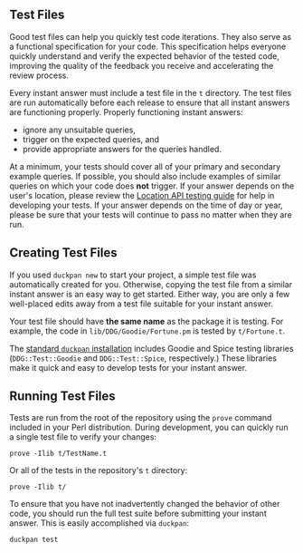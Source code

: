 ## Test Files
Good test files can help you quickly test code iterations. They also serve as a functional specification for your code. This specification helps everyone quickly understand and verify the expected behavior of the tested code, improving the quality of the feedback you receive and accelerating the review process.
<!-- /summary -->
Every instant answer must include a test file in the `t` directory. The test files are run automatically before each release to ensure that all instant answers are functioning properly. Properly functioning instant answers:

- ignore any unsuitable queries,
- trigger on the expected queries, and
- provide appropriate answers for the queries handled.

At a minimum, your tests should cover all of your primary and secondary example queries. If possible, you should also include examples of similar queries on which your code does **not** trigger. If your answer depends on the user's location, please review the [Location API testing guide](https://github.com/duckduckgo/duckduckgo-documentation/blob/master/duckduckhack/testing/testing_location_api.md) for help in developing your tests. If your answer depends on the time of day or year, please be sure that your tests will continue to pass no matter when they are run.

## Creating Test Files

If you used `duckpan new` to start your project, a simple test file was automatically created for you. Otherwise, copying the test file from a similar instant answer is an easy way to get started. Either way, you are only a few well-placed edits away from a test file suitable for your instant answer.

Your test file should have **the same name** as the package it is testing. For example, the code in `lib/DDG/Goodie/Fortune.pm` is tested by `t/Fortune.t`.

The [standard `duckpan` installation](https://github.com/duckduckgo/duckduckgo-documentation/blob/master/duckduckhack/testing/installing_duckpan.md) includes Goodie and Spice testing libraries (`DDG::Test::Goodie` and `DDG::Test::Spice`, respectively.) These libraries make it quick and easy to develop tests for your instant answer.

## Running Test Files

Tests are run from the root of the repository using the `prove` command included in your Perl distribution. During development, you can quickly run a single test file to verify your changes:

```shell
prove -Ilib t/TestName.t
```
<!-- /summary -->
Or all of the tests in the repository's `t` directory:

```shell
prove -Ilib t/
```

To ensure that you have not inadvertently changed the behavior of other code, you should run the full test suite before submitting your instant answer. This is easily accomplished via `duckpan`:

```shell
duckpan test
```
